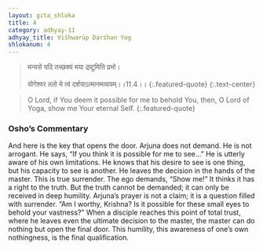 ```yaml
---
layout: gita_shloka
title: 4
category: adhyay-11
adhyay_title: Viśhwarūp Darśhan Yog
shlokanum: 4
---
```


> मन्यसे यदि तच्छक्यं मया द्रष्टुमिति प्रभो।<br><br>योगेश्वर ततो मे त्वं दर्शयाऽत्मानमव्ययम्।।11.4।।
{:.featured-quote}
{:.text-center}

> O Lord, if You deem it possible for me to behold You, then, O Lord of Yoga, show me Your eternal Self.
{:.featured-quote}

### Osho’s Commentary
And here is the key that opens the door. Arjuna does not demand. He is not arrogant. He says, “If you think it is possible for me to see…”
He is utterly aware of his own limitations. He knows that his desire to see is one thing, but his capacity to see is another. He leaves the decision in the hands of the master. This is true surrender.
The ego demands, “Show me!” It thinks it has a right to the truth. But the truth cannot be demanded; it can only be received in deep humility. Arjuna’s prayer is not a claim; it is a question filled with surrender. “Am I worthy, Krishna? Is it possible for these small eyes to behold your vastness?”
When a disciple reaches this point of total trust, where he leaves even the ultimate decision to the master, the master can do nothing but open the final door. This humility, this awareness of one’s own nothingness, is the final qualification.
